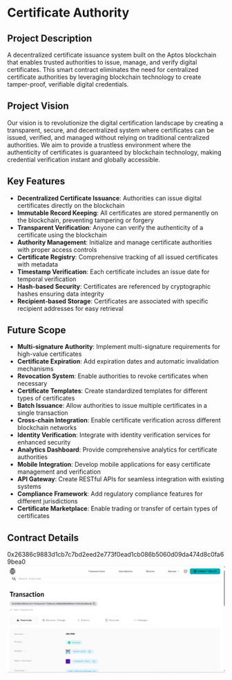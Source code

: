 # Certificate Authority

## Project Description

A decentralized certificate issuance system built on the Aptos blockchain that enables trusted authorities to issue, manage, and verify digital certificates. This smart contract eliminates the need for centralized certificate authorities by leveraging blockchain technology to create tamper-proof, verifiable digital credentials.

## Project Vision

Our vision is to revolutionize the digital certification landscape by creating a transparent, secure, and decentralized system where certificates can be issued, verified, and managed without relying on traditional centralized authorities. We aim to provide a trustless environment where the authenticity of certificates is guaranteed by blockchain technology, making credential verification instant and globally accessible.

## Key Features

- **Decentralized Certificate Issuance**: Authorities can issue digital certificates directly on the blockchain
- **Immutable Record Keeping**: All certificates are stored permanently on the blockchain, preventing tampering or forgery
- **Transparent Verification**: Anyone can verify the authenticity of a certificate using the blockchain
- **Authority Management**: Initialize and manage certificate authorities with proper access controls
- **Certificate Registry**: Comprehensive tracking of all issued certificates with metadata
- **Timestamp Verification**: Each certificate includes an issue date for temporal verification
- **Hash-based Security**: Certificates are referenced by cryptographic hashes ensuring data integrity
- **Recipient-based Storage**: Certificates are associated with specific recipient addresses for easy retrieval

## Future Scope

- **Multi-signature Authority**: Implement multi-signature requirements for high-value certificates
- **Certificate Expiration**: Add expiration dates and automatic invalidation mechanisms  
- **Revocation System**: Enable authorities to revoke certificates when necessary
- **Certificate Templates**: Create standardized templates for different types of certificates
- **Batch Issuance**: Allow authorities to issue multiple certificates in a single transaction
- **Cross-chain Integration**: Enable certificate verification across different blockchain networks
- **Identity Verification**: Integrate with identity verification services for enhanced security
- **Analytics Dashboard**: Provide comprehensive analytics for certificate authorities
- **Mobile Integration**: Develop mobile applications for easy certificate management and verification
- **API Gateway**: Create RESTful APIs for seamless integration with existing systems
- **Compliance Framework**: Add regulatory compliance features for different jurisdictions
- **Certificate Marketplace**: Enable trading or transfer of certain types of certificates

## Contract Details
0x26386c9883d1cb7c7bd2eed2e773f0ead1cb086b5060d09da474d8c0fa69bea0
![alt text](image.png)